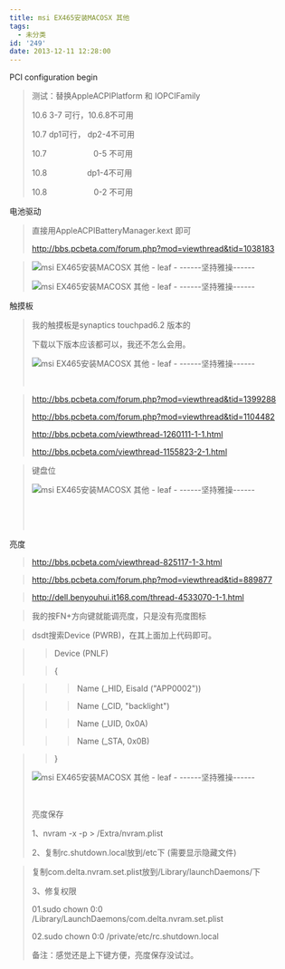 ```yaml
---
title: msi EX465安装MACOSX 其他
tags:
  - 未分类
id: '249'
date: 2013-12-11 12:28:00
---
```


PCI configuration begin

> 测试：替换AppleACPIPlatform 和 IOPCIFamily
> 
> 10.6 3-7 可行，10.6.8不可用
> 
> 10.7 dp1可行， dp2-4不可用
> 
> 10.7                     0-5 不可用
> 
> 10.8                  dp1-4不可用
> 
> 10.8                     0-2 不可用

  

电池驱动

> 直接用AppleACPIBatteryManager.kext 即可
> 
> http://bbs.pcbeta.com/forum.php?mod=viewthread&tid=1038183

  

> ![msi EX465安装MACOSX 其他 - leaf - ------坚持雅操------](http://img1.ph.126.net/LTYvusqdY-kXe1evuGR9zg==/4938478466488554991.jpg "msi EX465安装MACOSX 其他 - leaf - ------坚持雅操------")
> 
> ![msi EX465安装MACOSX 其他 - leaf - ------坚持雅操------](http://img0.ph.126.net/Z9aGs6n4SDMrLFQtvDhH1A==/1689694285294383846.jpg "msi EX465安装MACOSX 其他 - leaf - ------坚持雅操------")
> 
>   

触摸板

> 我的触摸板是synaptics touchpad6.2 版本的
> 
> 下载以下版本应该都可以，我还不怎么会用。
> 
> ![msi EX465安装MACOSX 其他 - leaf - ------坚持雅操------](http://img0.ph.126.net/_DpcAlGdRoiYNzN5I0yhKA==/6597899897937354807.jpg "msi EX465安装MACOSX 其他 - leaf - ------坚持雅操------")
> 
>  

> http://bbs.pcbeta.com/forum.php?mod=viewthread&tid=1399288
> 
> http://bbs.pcbeta.com/forum.php?mod=viewthread&tid=1104482
> 
> http://bbs.pcbeta.com/viewthread-1260111-1-1.html
> 
> http://bbs.pcbeta.com/viewthread-1155823-2-1.html

  

> 键盘位
> 
> ![msi EX465安装MACOSX 其他 - leaf - ------坚持雅操------](http://img0.ph.126.net/Wqgaujby7h6L1XjfKpCAHA==/1384856885516706702.jpg "msi EX465安装MACOSX 其他 - leaf - ------坚持雅操------")
> 
>  
> 
>  

亮度

> http://bbs.pcbeta.com/viewthread-825117-1-3.html

> http://bbs.pcbeta.com/forum.php?mod=viewthread&tid=889877

> http://dell.benyouhui.it168.com/thread-4533070-1-1.html

> 我的按FN+方向键就能调亮度，只是没有亮度图标

> dsdt搜索Device (PWRB)，在其上面加上代码即可。

> > Device (PNLF)
> 
> > {

> > > Name (\_HID, EisaId ("APP0002"))
> 
> > > Name (\_CID, "backlight")
> 
> > > Name (\_UID, 0x0A)
> 
> > > Name (\_STA, 0x0B)

> > }
> 
> ![msi EX465安装MACOSX 其他 - leaf - ------坚持雅操------](http://img0.ph.126.net/NOcTcpmWJMOj1-E6vVcjZw==/4844184349290525828.jpg "msi EX465安装MACOSX 其他 - leaf - ------坚持雅操------")
> 
>  
> 
> 亮度保存
> 
> 1、nvram -x -p > /Extra/nvram.plist
> 
> 2、复制rc.shutdown.local放到/etc下 (需要显示隐藏文件)

>  复制com.delta.nvram.set.plist放到/Library/launchDaemons/下 
> 
> 3、修复权限
> 
> 01.sudo chown 0:0 /Library/LaunchDaemons/com.delta.nvram.set.plist
> 
> 02.sudo chown 0:0 /private/etc/rc.shutdown.local
> 
>   
> 
> 备注：感觉还是上下键方便，亮度保存没试过。